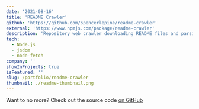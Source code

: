 ```yaml
---
date: '2021-08-16'
title: 'README Crawler'
github: 'https://github.com/spencerlepine/readme-crawler'
external: 'https://www.npmjs.com/package/readme-crawler'
description: 'Repository web crawler downloading README files and parsing URLs'
tech:
  - Node.js
  - jsdom
  - node-fetch
company: ''
showInProjects: true
isFeatured: ''
slug: /portfolio/readme-crawler
thumbnail: ./readme-thumbnail.png
---
```


Want to no more? Check out the source code [on GitHub](https://github.com/spencerlepine/readme-crawler)
